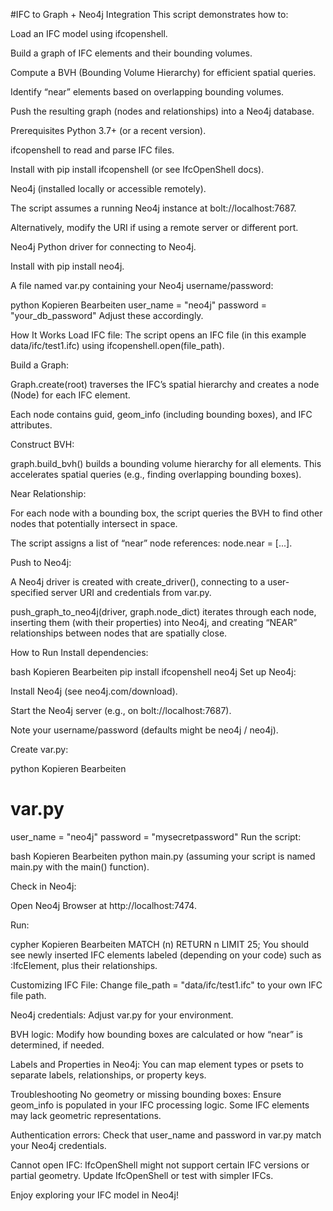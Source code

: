 
#IFC to Graph + Neo4j Integration
This script demonstrates how to:

Load an IFC model using ifcopenshell.

Build a graph of IFC elements and their bounding volumes.

Compute a BVH (Bounding Volume Hierarchy) for efficient spatial queries.

Identify “near” elements based on overlapping bounding volumes.

Push the resulting graph (nodes and relationships) into a Neo4j database.

Prerequisites
Python 3.7+ (or a recent version).

ifcopenshell to read and parse IFC files.

Install with pip install ifcopenshell (or see IfcOpenShell docs).

Neo4j (installed locally or accessible remotely).

The script assumes a running Neo4j instance at bolt://localhost:7687.

Alternatively, modify the URI if using a remote server or different port.

Neo4j Python driver for connecting to Neo4j.

Install with pip install neo4j.

A file named var.py containing your Neo4j username/password:

python
Kopieren
Bearbeiten
user_name = "neo4j"
password = "your_db_password"
Adjust these accordingly.

How It Works
Load IFC file:
The script opens an IFC file (in this example data/ifc/test1.ifc) using ifcopenshell.open(file_path).

Build a Graph:

Graph.create(root) traverses the IFC’s spatial hierarchy and creates a node (Node) for each IFC element.

Each node contains guid, geom_info (including bounding boxes), and IFC attributes.

Construct BVH:

graph.build_bvh() builds a bounding volume hierarchy for all elements. This accelerates spatial queries (e.g., finding overlapping bounding boxes).

Near Relationship:

For each node with a bounding box, the script queries the BVH to find other nodes that potentially intersect in space.

The script assigns a list of “near” node references: node.near = [...].

Push to Neo4j:

A Neo4j driver is created with create_driver(), connecting to a user-specified server URI and credentials from var.py.

push_graph_to_neo4j(driver, graph.node_dict) iterates through each node, inserting them (with their properties) into Neo4j, and creating “NEAR” relationships between nodes that are spatially close.

How to Run
Install dependencies:

bash
Kopieren
Bearbeiten
pip install ifcopenshell neo4j
Set up Neo4j:

Install Neo4j (see neo4j.com/download).

Start the Neo4j server (e.g., on bolt://localhost:7687).

Note your username/password (defaults might be neo4j / neo4j).

Create var.py:

python
Kopieren
Bearbeiten
# var.py
user_name = "neo4j"
password = "mysecretpassword"
Run the script:

bash
Kopieren
Bearbeiten
python main.py
(assuming your script is named main.py with the main() function).

Check in Neo4j:

Open Neo4j Browser at http://localhost:7474.

Run:

cypher
Kopieren
Bearbeiten
MATCH (n) RETURN n LIMIT 25;
You should see newly inserted IFC elements labeled (depending on your code) such as :IfcElement, plus their relationships.

Customizing
IFC File: Change file_path = "data/ifc/test1.ifc" to your own IFC file path.

Neo4j credentials: Adjust var.py for your environment.

BVH logic: Modify how bounding boxes are calculated or how “near” is determined, if needed.

Labels and Properties in Neo4j: You can map element types or psets to separate labels, relationships, or property keys.

Troubleshooting
No geometry or missing bounding boxes: Ensure geom_info is populated in your IFC processing logic. Some IFC elements may lack geometric representations.

Authentication errors: Check that user_name and password in var.py match your Neo4j credentials.

Cannot open IFC: IfcOpenShell might not support certain IFC versions or partial geometry. Update IfcOpenShell or test with simpler IFCs.

Enjoy exploring your IFC model in Neo4j!
